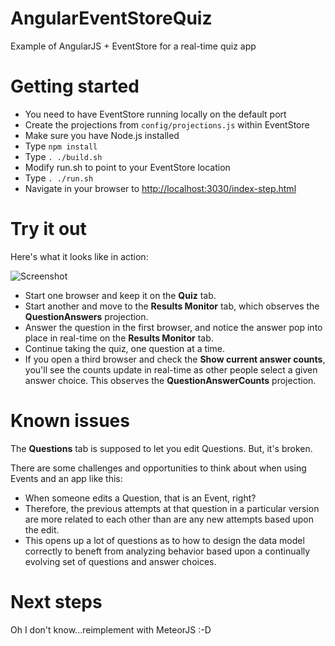 AngularEventStoreQuiz
=====================

Example of AngularJS + EventStore for a real-time quiz app

# Getting started

* You need to have EventStore running locally on the default port
* Create the projections from `config/projections.js` within EventStore
* Make sure you have Node.js installed
* Type `npm install`
* Type `. ./build.sh`
* Modify run.sh to point to your EventStore location
* Type `. ./run.sh`
* Navigate in your browser to [http://localhost:3030/index-step.html](http://localhost:3030/index-step.html)

# Try it out

Here's what it looks like in action:

![Screenshot](https://s3.amazonaws.com/uploads.hipchat.com/12722/130235/EI7zzPCGgcf5cq0/upload.png)

* Start one browser and keep it on the **Quiz** tab.
* Start another and move to the **Results Monitor** tab, which observes the **QuestionAnswers** projection.
* Answer the question in the first browser, and notice the answer pop into place in real-time on the **Results Monitor** tab.
* Continue taking the quiz, one question at a time.
* If you open a third browser and check the **Show current answer counts**, you'll see the counts update in real-time as other people select a given answer choice. This observes the **QuestionAnswerCounts** projection.

# Known issues

The **Questions** tab is supposed to let you edit Questions. But, it's broken.

There are some challenges and opportunities to think about when using Events and an app like this:

* When someone edits a Question, that is an Event, right?
 * Therefore, the previous attempts at that question in a particular version are more related to each other than are any new attempts based upon the edit.
* This opens up a lot of questions as to how to design the data model correctly to beneft from analyzing behavior based upon a continually evolving set of questions and answer choices.

# Next steps

Oh I don't know...reimplement with MeteorJS :-D
